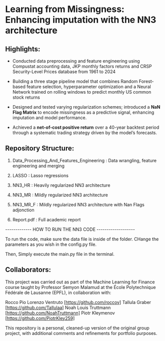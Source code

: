 

# Learning from Missingness: Enhancing imputation with the NN3 architecture


## Highlights: 

- Conducted data preprocessing and feature engineering using Compustat accounting data, JKP monthly factors returns and CRSP Security-Level Prices database from 1961 to 2024

- Building a three stage pipeline model that combines Random Forest-based feature selection, hyperparameter optimization and a Neural Network trained on rolling windows to     predict monthly US common stock returns

- Designed and tested varying regularization schemes; introduced a **NaN Flag Matrix** to encode missingness as a predictive signal, enhancing imputation and model performance.

- Achieved a **net-of-cost positive return** over a 40-year backtest period through a systematic trading strategy driven by the model’s forecasts.



## Repository Structure:

1. Data_Processing_And_Features_Engineering : Data wrangling, feature engineering and merging

2. LASSO : Lasso regressions

3. NN3_HR : Heavily regularized NN3 architecture 

4. NN3_MR : Mildly regularized NN3 architecture

5. NN3_MR_F :  Mildly regularized NN3 architecture with Nan Flags adjonction

6. Report.pdf : Full academic report

------------- HOW TO RUN THE NN3 CODE -------------------

To run the code, make sure the data file is inside of the folder. CHange the parameters as you wish in the config.py file.

Then, Simply execute the main.py file in the terminal.

## Collaborators: 
This project was carried out as part of the Machine Learning for Finance course taught by Professor Semyon Malamud at the École Polytechnique Fédérale de Lausanne (EPFL), in collaboration with:

Rocco Pio Lorenzo Ventruto [https://github.com/roccov]
Tallula Graber [https://github.com/Tallulaa]
Noah Louis Truttmann [https://github.com/NoahTruttmann]
Piotr Kleymenov [https://github.com/PiotrKley259]

This repository is a personal, cleaned-up version of the original group project, with additional comments and refinements for portfolio purposes.
